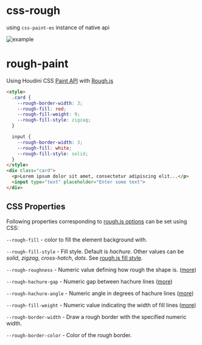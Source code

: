 # css-rough
using `css-paint-es` instance of native api

![example](https://i.ibb.co/SDj0fmg/image.png)
# rough-paint
Using Houdini CSS [Paint API](https://developers.google.com/web/updates/2018/01/paintapi) with [Rough.js](https://roughjs.com/)

```html
<style>
  .card {
    --rough-border-width: 3;
    --rough-fill: red;
    --rough-fill-weight: 9;
    --rough-fill-style: zigzag;
  }

  input {
    --rough-border-width: 3;
    --rough-fill: white;
    --rough-fill-style: solid;
  }
</style>
<div class="card">
  <p>Lorem ipsum dolor sit amet, consectetur adipiscing elit...</p>
  <input type="text" placeholder="Enter some text">
</div>
```

## CSS Properties

Following properties corresponding to [rough.js options](https://github.com/pshihn/rough/wiki#options) can be set using CSS:

`--rough-fill` - color to fill the element background with.

`--rough-fill-style` - Fill style. Default is *hachure*. Other values can be *solid*, *zigzag*, *cross-hatch*, *dots*. See [rough.js fill style](https://github.com/pshihn/rough/wiki#fillstyle).

`--rough-roughness` - Numeric value defining how rough the shape is. ([more](https://github.com/pshihn/rough/wiki#roughness))

`--rough-hachure-gap` - Numeric gap between hachure lines ([more](https://github.com/pshihn/rough/wiki#hachuregap))

`--rough-hachure-angle` - Numeric angle in degrees of hachure lines ([more](https://github.com/pshihn/rough/wiki#hachureangle))

`--rough-fill-weight` - Numeric value indicating the width of fill lines ([more](https://github.com/pshihn/rough/wiki#fillweight))

`--rough-border-width` - Draw a rough border with the specified numeric width.

`--rough-border-color` - Color of the rough border.


